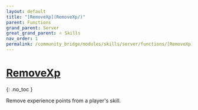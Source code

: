```yaml
---
layout: default
title: "[RemoveXp](RemoveXp/)"
parent: Functions
grand_parent: Server
great_grand_parent: ⭐ Skills
nav_order: 1
permalink: /community_bridge/modules/skills/server/functions/[RemoveXp](RemoveXp)/
---
```


# [RemoveXp](RemoveXp/)
{: .no_toc }

Remove experience points from a player's skill.